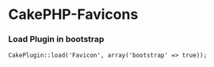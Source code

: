 # CakePHP-Favicons

### Load Plugin in bootstrap

```
CakePlugin::load('Favicon', array('bootstrap' => true));
```